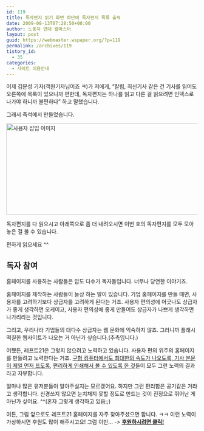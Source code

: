```yaml
---
id: 119
title: 독자편지 읽기 화면 하단에 독자편지 목록 출력
date: 2009-08-13T07:28:50+00:00
author: 노동자 연대 웹마스터
layout: post
guid: https://webmaster.wspaper.org/?p=119
permalink: /archives/119
tistory_id:
  - 35
categories:
  - 사이트 이용안내
---
```

어제 김문성 기자(객원기자님이죠 ㅋ)가 저에게, “칼럼, 최신기사 같은 건 기사를 읽어도 오른쪽에 목록이 있으니까 편한데, 독자편지는 하나를 읽고 다른 걸 읽으려면 인덱스로 나가야 하니까 불편하다” 하고 말했습니다.

그래서 즉석에서 만들었습니다.

<img src="https://webmaster.wspaper.org/wp-content/uploads/1/cfile30.uf.152241504D08471C181882.jpg" class="aligncenter" width="560" height="240" alt="사용자 삽입 이미지" />

독자편지를 다 읽으시고 아래쪽으로 좀 더 내려오시면 이번 호의 독자편지를 모두 모아 놓은 걸 볼 수 있습니다.

편하게 읽으세요 ^^

## 독자 참여

홈페이지를 사용하는 사람들은 압도 다수가 독자들입니다. 너무나 당연한 이야기죠.

홈페이지를 제작하는 사람들이 늘상 하는 말이 있습니다. 기업 홈페이지를 만들 때면, 사용자를 고려하기보다 상급자를 고려하게 된다는 거죠. 사용자 편의성에 어긋나도 상급자가 좋게 생각하면 오케이고, 사용자 편의성에 좋게 만들어도 상급자가 나쁘게 생각하면 나가리라는 것입니다.

그리고, 우리나라 기업들의 대다수 상급자는 웹 문화에 익숙하지 않죠. 그러니까 플래시 떡칠한 웹사이트가 나오는 거 아닌가 싶습니다.(추측입니다.)

어쨌든, 레프트21은 그렇지 않으려고 노력하고 있습니다. 사용자 편의 위주의 홈페이지를 만들려고 노력한다는 거죠. <a href="https://webmaster.wspaper.org/webmaster/5" target="_blank" class="broken_link">구형 컴퓨터에서도 최대한의 속도가 나오도록, 기사 본문이 제일 먼저 뜨도록</a>, <a href="https://webmaster.wspaper.org/webmaster/31" target="_blank" class="broken_link">편리하게 인쇄해서 볼 수 있도록 한 것</a>들이 모두 그런 노력의 결과라고 자부합니다.

얼마나 많은 유저분들이 알아주실지는 모르겠어요. 하지만 그런 편리함은 공기같은 거라고 생각합니다. 신경쓰지 않으면 눈치채지 못할 정도로 만드는 것이 진정으로 뛰어난 게 아닌가 싶어요. ^^(혼자 그렇게 생각하고 있음;;)

여튼, 그럼 앞으로도 레프트21 홈페이지를 자주 찾아주셨으면 합니다. ㅋㅋ 이런 노력이 가상하시면 후원도 많이 해주시고요! 그럼 이만&#8230; -> <a href="http://wspaper.org/B_support.php?from=webmasterBlog" target="_blank"><strong>후원하시려면 클릭!</strong></a>